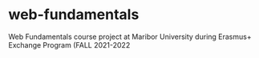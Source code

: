 # web-fundamentals
Web Fundamentals course project at Maribor University during Erasmus+ Exchange Program (FALL 2021-2022
